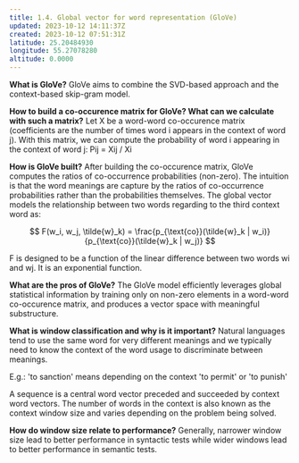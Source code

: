 ```yaml
---
title: 1.4. Global vector for word representation (GloVe)
updated: 2023-10-12 14:11:37Z
created: 2023-10-12 07:51:31Z
latitude: 25.20484930
longitude: 55.27078280
altitude: 0.0000
---
```


**What is GloVe?**
GloVe aims to combine the SVD-based approach and the context-based skip-gram model.

**How to build a co-occurence matrix for GloVe? What can we calculate with such a matrix?**
Let X be a word-word co-occurence matrix (coefficients are the number of times word i appears in the context of word j). With this matrix, we can compute the probability of word i appearing in the context of word j: Pij = Xij / Xi

**How is GloVe built?**
After building the co-occurence matrix, GloVe computes the ratios of co-occurrence probabilities (non-zero). The intuition is that the word meanings are capture by the ratios of co-occurrence probabilities rather than the probabilities themselves. The global vector models the relationship between two words regarding to the third context word as:

$$
F(w_i, w_j, \tilde{w}_k) = \frac{p_{\text{co}}(\tilde{w}_k | w_i)}{p_{\text{co}}(\tilde{w}_k | w_j)}
$$
 
F is designed to be a function of the linear difference between two words wi and wj. It is an exponential function.

**What are the pros of GloVe?**
The GloVe model efficiently leverages global statistical information by training only on non-zero elements in a word-word co-occurence matrix, and produces a vector space with meaningful substructure.

**What is window classification and why is it important?**
Natural languages tend to use the same word for very different meanings and we typically need to know the context of the word usage to discriminate between meanings.

E.g.: 'to sanction' means depending on the context 'to permit' or 'to punish'

A sequence is a central word vector preceded and succeeded by context word vectors. The number of words in the context is also known as the context window size and varies depending on the problem being solved.

**How do window size relate to performance?**
Generally, narrower window size lead to better performance in syntactic tests while wider windows lead to better performance in semantic tests.